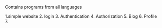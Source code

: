 Contains programs from all languages

1.simple website 
2. login
3. Authentication 
4. Authorization 
5. Blog
6. Profile
7. 
